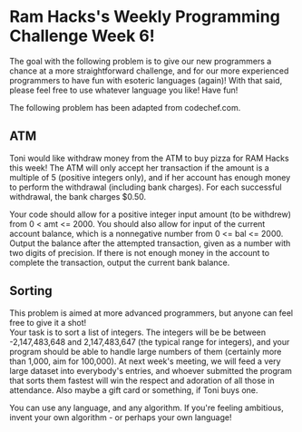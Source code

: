 # Ram Hacks's Weekly Programming Challenge Week 6!

The goal with the following problem is to give our new programmers a chance at a more straightforward challenge, and for our more experienced programmers to have fun with esoteric languages (again)! With that said, please feel free to use whatever language you like! Have fun!    

The following problem has been adapted from codechef.com.    

## ATM
Toni would like withdraw money from the ATM to buy pizza for RAM Hacks this week! The ATM will only accept her transaction if the amount is a multiple of 5 (positive integers only), and if her account has enough money to perform the withdrawal (including bank charges). For each successful withdrawal, the bank charges $0.50.    

Your code should allow for a positive integer input amount (to be withdrew) from 0 < amt <= 2000. You should also allow for input of the current account balance, which is a nonnegative number from 0 <= bal <= 2000.    
Output the balance after the attempted transaction, given as a number with two digits of precision.  If there is not enough money in the account to complete the transaction, output the current bank balance.

## Sorting
This problem is aimed at more advanced programmers, but anyone can feel free to give it a shot!    
Your task is to sort a list of integers. The integers will be be between -2,147,483,648 and 2,147,483,647 (the typical range for integers), and your program should be able to handle large numbers of them (certainly more than 1,000, aim for 100,000). At next week's meeting, we will feed a very large dataset into everybody's entries, and whoever submitted the program that sorts them fastest will win the respect and adoration of all those in attendance. Also maybe a gift card or something, if Toni buys one.     

You can use any language, and any algorithm. If you're feeling ambitious, invent your own algorithm - or perhaps your own language!
